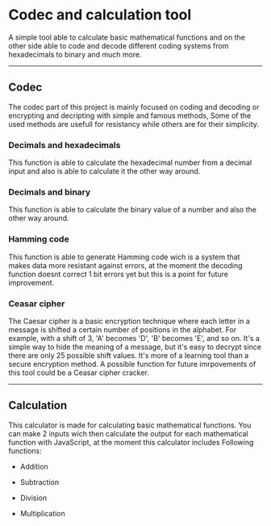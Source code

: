 # Codec and calculation  tool
A simple tool able to calculate basic mathematical functions and on the other side able to code and decode different coding systems from hexadecimals to binary and much more.
___
## Codec
The codec part of this project is mainly focused on coding and decoding or encrypting and decripting with simple and famous methods, Some of the used methods are usefull for resistancy while others are for their simplicity.

### Decimals and hexadecimals
This function is able to calculate the hexadecimal number from a decimal input and also is able to calculate it the other way around.

### Decimals and binary
This function is able to calculate the binary value of a number and also the other way around.

### Hamming code
This function is able to generate Hamming code wich is a system that makes data more resistant against errors, at the moment the decoding function doesnt correct 1 bit errors yet but this is a point for future improvement.

### Ceasar cipher
The Caesar cipher is a basic encryption technique where each letter in a message is shifted a certain number of positions in the alphabet. For example, with a shift of 3, 'A' becomes 'D', 'B' becomes 'E', and so on. It's a simple way to hide the meaning of a message, but it's easy to decrypt since there are only 25 possible shift values. It's more of a learning tool than a secure encryption method. A possible function for future imrpovements of this tool could be a Ceasar cipher cracker.
___
## Calculation
This calculator is made for calculating basic mathematical functions. You can make 2 inputs wich then calculate the output for each mathematical function with JavaScript, at the moment this calculator includes Following functions:

- Addition

- Subtraction

- Division

- Multiplication